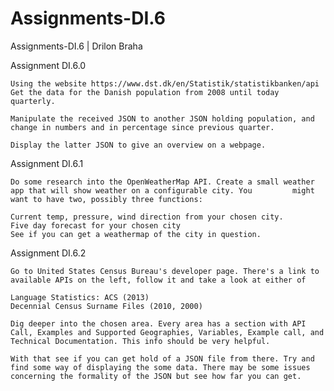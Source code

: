 # Assignments-DI.6
Assignments-DI.6 | Drilon Braha

Assignment DI.6.0

    Using the website https://www.dst.dk/en/Statistik/statistikbanken/api Get the data for the Danish population from 2008 until today quarterly.

    Manipulate the received JSON to another JSON holding population, and change in numbers and in percentage since previous quarter.

    Display the latter JSON to give an overview on a webpage.

Assignment DI.6.1

    Do some research into the OpenWeatherMap API. Create a small weather app that will show weather on a configurable city. You         might want to have two, possibly three functions:

    Current temp, pressure, wind direction from your chosen city.
    Five day forecast for your chosen city
    See if you can get a weathermap of the city in question.

Assignment DI.6.2

    Go to United States Census Bureau's developer page. There's a link to available APIs on the left, follow it and take a look at either of

    Language Statistics: ACS (2013)
    Decennial Census Surname Files (2010, 2000)

    Dig deeper into the chosen area. Every area has a section with API Call, Examples and Supported Geographies, Variables, Example call, and Technical Documentation. This info should be very helpful.

    With that see if you can get hold of a JSON file from there. Try and find some way of displaying the some data. There may be some issues concerning the formality of the JSON but see how far you can get. 
